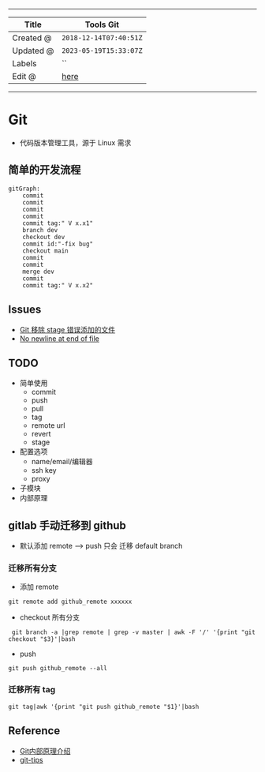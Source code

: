 -----

| Title     | Tools Git                                            |
| --------- | ---------------------------------------------------- |
| Created @ | `2018-12-14T07:40:51Z`                               |
| Updated @ | `2023-05-19T15:33:07Z`                               |
| Labels    | \`\`                                                 |
| Edit @    | [here](https://github.com/junxnone/xwiki/issues/111) |

-----

# Git

  - 代码版本管理工具，源于 Linux 需求

## 简单的开发流程

``` mermaid
gitGraph:
    commit
    commit
    commit
    commit
    commit tag:" V x.x1"
    branch dev
    checkout dev
    commit id:"-fix bug"
    checkout main
    commit
    commit
    merge dev
    commit
    commit tag:" V x.x2"
```

## Issues

  - [Git 移除 stage 错误添加的文件](/Git_remove_file_from_stage)
  - [No newline at end of file](/git_diff_no_newline_at_end_of_file)

## TODO

  - 简单使用
      - commit
      - push
      - pull
      - tag
      - remote url
      - revert
      - stage
  - 配置选项
      - name/email/编辑器
      - ssh key
      - proxy
  - 子模块
  - 内部原理

## gitlab 手动迁移到 github

  - 默认添加 remote --\> push 只会 迁移 default branch

### 迁移所有分支

  - 添加 remote

<!-- end list -->

    git remote add github_remote xxxxxx

  - checkout 所有分支

<!-- end list -->

``` 
 git branch -a |grep remote | grep -v master | awk -F '/' '{print "git checkout "$3}'|bash
```

  - push

<!-- end list -->

    git push github_remote --all

### 迁移所有 tag

    git tag|awk '{print "git push github_remote "$1}'|bash

## Reference

  - [Git内部原理介绍](https://cloud.tencent.com/developer/article/1369947)
  - [git-tips](https://github.com/jaywcjlove/git-tips)

